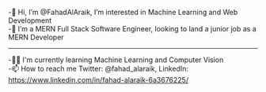 -👋 Hi, I’m @FahadAlAraik, I’m interested in Machine Learning and Web Development<br>
-🌱 I’m a MERN Full Stack Software Engineer, looking to land a junior job as a MERN Developer<hr>
-🐱‍🏍 I'm currently learning Machine Learning and Computer Vision<br>
-📫 How to reach me Twitter: @fahad_alaraik, LinkedIn: https://www.linkedin.com/in/fahad-alaraik-6a3676225/

<!---
FahadAlAraik/FahadAlAraik is a ✨ special ✨ repository because its `README.md` (this file) appears on your GitHub profile.
You can click the Preview link to take a look at your changes.
--->
